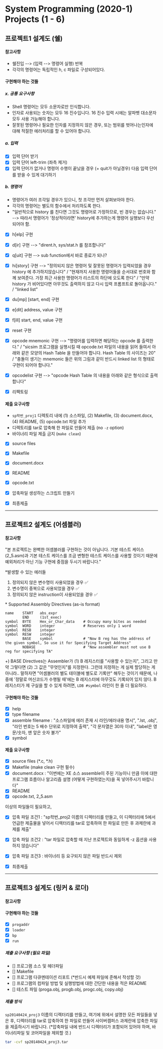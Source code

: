 # System Programming (2020-1) Projects (1 - 6)

## 프로젝트1 설계도 (쉘)

#### 참고사항

- 쉘진입 --> (입력 --> 명령어 실행) 반복
- 각각의 명령어는 독립적인 h, c 파일로 구성되어있다.

#### 구현해야 하는 것들

##### x. 공통 요구사항

- Shell 명령어는 모두 소문자로만 인식합니다.
- 인자로 사용되는 숫자는 모두 16 진수입니다. 16 진수 입력 시에는 알파벳 대소문자 모두 사용 가능해야 합니다.
- 잘못된 명령어나 필요한 인자를 지정하지 않은 경우, 또는 범위를 벗어나는인자에 대해 적절한 에러처리를 할 수 있어야 합니다.

##### a. 입력

- [x] 입력 단어 받기
- [x] 입력 단어 left-trim (좌측 제거)
- [x] 입력 단어가 없거나 명령어 수행이 끝났을 경우 (+ quit가 아닐경우) 다음 입력 단어를 받을 수 있게 대기하기

##### b. 명령어

- 명령어가 여러 조각일 경우가 있으니, 첫 조각만 먼저 살펴보아야 한다.
- 각각의 명령어는 별도의 함수에서 처리하도록 한다.
- "일반적으로 history 를 친다면 그것도 명령어로 가정하므로, 빈 경우는 없습니다." --> 따라서 명령어가 '정상적이라면' history에 추가하는게 명령어 실행보다 우선되어야 함.

- [x] h\[elp\] 구현
- [x] d\[ir\] 구현 --> "dirent.h, sys/stat.h 를 참조합니다"
- [x] q\[uit\] 구현 --> sub function에서 바로 종료가 되나?
- [x] hi\[story\] 구현 --> "정의되지 않은 명령어 및 잘못된 명령어가 입력되었을 경우 history 에 추가하지않습니다" / "현재까지 사용한 명령어들을 순서대로 번호와 함께 보여준다. 가장 최근 사용한 명령어가 리스트의 하단에 오도록 한다" / "만약 history 가 비어있다면 아무것도 출력하지 않고 다시 입력 프롬프트로 돌아옵니다." / "linked list"
- [x] du\[mp\] [start, end] 구현
- [x] e\[dit\] address, value 구현
- [x] f\[ill\] start, end, value 구현
- [x] reset 구현
- [x] opcode mnemonic 구현 --> "명령어를 입력하면 해당하는 opcode 를 출력한다." / "sicsim 프로그램을 실행시킬 때 opcode.txt 파일의 내용을 읽어 들여서 아래와 같은 모양의 Hash Table 을 만들어야 합니다. Hash Table 의 사이즈는 20" / "충돌이 생기는 mnemonic 들은 위의 그림과 같이 반드시 linked list 의 형태로 구현이 되어야 합니다."
- [x] opcodelist 구현 --> "opcode Hash Table 의 내용을 아래와 같은 형식으로 출력합니다"

- [x] 리팩토링

#### 제출 요구사항

- `sp학번_proj1` 디렉토리 내에 (1) 소스파일, (2) Makefile, (3) document.docx, (4) README, (5) opcode.txt 파일 추가
- 디렉토리를 tar로 압축해 한 파일로 만들어 제출 (no `-z` option)
- 바이너리 파일 제출 금지 (`make clean`)

- [x] source files
- [x] Makefile
- [x] document.docx
- [x] README
- [x] opcode.txt
- [x] 압축파일 생성하는 스크립트 만들기

- [x] 최종제출

---

## 프로젝트2 설계도 (어셈블러)

#### 참고사항

"본 프로젝트는 완벽한 어셈블러를 구현하는 것이 아닙니다. 기본 테스트 케이스(2_5.asm)과 기본 테스트 케이스를 조금 변형한 테스트 케이스를 사용할 것이기 때문에 예외처리가 아닌 기능 구현에 중점을 두시기 바랍니다."

\*발생할 수 있는 에러들

1. 정의되지 않은 변수명이 사용되었을 경우 ✅
2. 변수명이 중복으로 사용되었을 경우 ✅
3. 정의되지 않은 instruction이 사용되었을 경우 ✅

\* Supported Assembly Directives (as-is format)
```text
name    START   abs_expr
        END     (1st_exec)
symbol  BYTE    Hex_or_Char_data    # Occupy many bites as needed
symbol  WORD    integer             # Reserves only 1 word
symbol  RESB    integer
symbol  RESW    integer
        BASE    symbol              # "Now B reg has the address of the given symbol, So use it for Specifying Target Address"
        NOBASE                      # "Now assembler must not use B reg for specifying TA"
```

+) BASE Directives는 Assembler가 (1) B 레지스터를 "사용할 수 있는지", 그리고 만약 그렇다면 (2) 그 값은 "무엇인지"를 지정한다. 그런데 지정하는 게 실제 할당하는 게 아니라.. 말하자면 "어셈블러의 별도 테이블에 별도로 기록만" 해두는 것이기 때문에, 나중에 '정말로 머신코드가 수행될 때'에는 B 레지스터에 아무것도 기록되어 있지 않다. B 레지스터가 제 구실을 할 수 있게 하려면, `LDB #symbol` 라인이 한 줄 더 필요하다. 

#### 구현해야 하는 것들

- [x] help
- [x] type filename
- [x] assemble filename : "소스파일에 에러 존재 시 라인/에러내용 명시", ".lst, .obj", "라인 번호는 5 배수 단위로 지정하여 출력", "각 문자열은 30자 이내", "label은 영문/숫자, 맨 앞은 숫자 불가"
- [x] symbol

#### 제출 요구사항

- [x] source files (*.c, *.h)
- [x] Makefile (make clean 구현 필수)
- [x] document.docx : "이번에는 XE 소스 assemble이 주된 기능이니 만큼 이에 대한 프로그램 흐름이나 알고리즘 설명 (어떻게 구현하였는지)을 꼭 넣어주시기 바랍니다"
- [x] README
- [x] opcode.txt, 2_5.asm

이상의 파일들이 필요하고,

- [x] 압축 파일 조건1 : "sp학번_proj2 이름의 디렉터리를 만들고, 이 디렉터리에 5에서 언급한 제출물을 넣어서 디렉터리를 tar로 압축하여 한 파일로 만든 후 과제란에 과제를 제출"
- [x] 압축 파일 조건2 : "tar 파일로 압축할 때 지난 프로젝트와 동일하게 -z 옵션을 사용하지 않습니다"
- [x] 압축 파일 조건3 : 바이너리 등 요구되지 않은 파일 반드시 제외

- [x] 최종제출

---

## 프로젝트3 설계도 (링커 & 로더)

#### 참고사항

#### 구현해야 하는 것들

- [x] `progaddr`
- [x] `loader`
- [x] `bp`
- [x] `run`

##### 제출 요구사항 (필요 파일)

- [] 프로그램 소스 및 헤더파일 
- [] Makefile
- [] 프로그램 다큐멘테이션 리포트 (\*반드시 예제 파일에 준해서 작성할 것)
- [] 프로그램의 컴파일 방법 및 실행방법에 대한 간단한 내용을 적은 README
- [] 테스트 파일 (proga.obj, progb.obj, progc.obj, copy.obj)

##### 제출 방식
`sp20140424_proj3` 이름의 디렉터리를 만들고, 여기에 위에서 설명한 모든 파일들을 넣은 후, 디렉터리를 tar로 압축하여 한 파일로 만들어 사이버캠퍼스 과제란에 압축한 파일을 제출하시기 바랍니다. (\*압축파일 내에 반드시 디렉터리가 포함되어 있어야 하며, 바이너리파일 및 코어파일을 제외할 것.)

```sh
tar -cvf sp20140424_proj3.tar
```